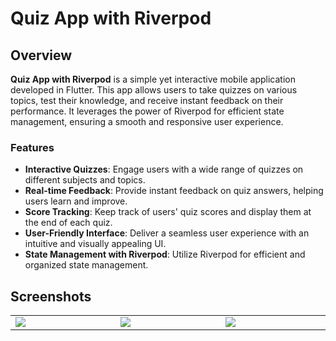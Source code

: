 # Quiz App with Riverpod

## Overview

**Quiz App with Riverpod** is a simple yet interactive mobile application developed in Flutter. This app allows users to take quizzes on various topics, test their knowledge, and receive instant feedback on their performance. It leverages the power of Riverpod for efficient state management, ensuring a smooth and responsive user experience.

### Features

- **Interactive Quizzes**: Engage users with a wide range of quizzes on different subjects and topics.
- **Real-time Feedback**: Provide instant feedback on quiz answers, helping users learn and improve.
- **Score Tracking**: Keep track of users' quiz scores and display them at the end of each quiz.
- **User-Friendly Interface**: Deliver a seamless user experience with an intuitive and visually appealing UI.
- **State Management with Riverpod**: Utilize Riverpod for efficient and organized state management.

## Screenshots

<table width="100%">
  <tbody>
    <tr>
      <td width="1%"><img src="https://github.com/AmrSabbagh35/Quiz-app/assets/49793058/8c4d27c5-1ba2-45d1-997f-a8c04b5543de"/></td>
      <td width="1%"><img src="https://github.com/AmrSabbagh35/Quiz-app/assets/49793058/ac8e659a-2e20-457f-b9c7-9f509c36a2fe"/></td>
      <td width="1%"><img src="https://github.com/AmrSabbagh35/Quiz-app/assets/49793058/f1f6fe6a-254b-4784-b904-edf114a019ae"/></td>
    </tr>
  </tbody>
</table>

